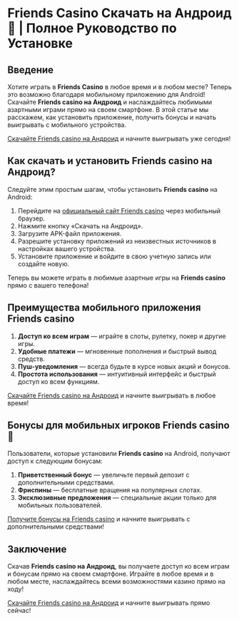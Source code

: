 # Friends Casino Скачать на Андроид 📲 | Полное Руководство по Установке

## Введение

Хотите играть в **Friends Casino** в любое время и в любом месте? Теперь это возможно благодаря мобильному приложению для Android! Скачайте **Friends casino на Андроид** и наслаждайтесь любимыми азартными играми прямо на своем смартфоне. В этой статье мы расскажем, как установить приложение, получить бонусы и начать выигрывать с мобильного устройства.

[Скачайте Friends casino на Андроид](https://gofriends.run/linkb2) и начните выигрывать уже сегодня!

## Как скачать и установить Friends casino на Андроид?

Следуйте этим простым шагам, чтобы установить **Friends casino** на Android:

1. Перейдите на [официальный сайт Friends casino](https://gofriends.run/linkb2) через мобильный браузер.
2. Нажмите кнопку «Скачать на Андроид».
3. Загрузите APK-файл приложения.
4. Разрешите установку приложений из неизвестных источников в настройках вашего устройства.
5. Установите приложение и войдите в свою учетную запись или создайте новую.

Теперь вы можете играть в любимые азартные игры на **Friends casino** прямо с вашего телефона!

## Преимущества мобильного приложения Friends casino

1. **Доступ ко всем играм** — играйте в слоты, рулетку, покер и другие игры.
2. **Удобные платежи** — мгновенные пополнения и быстрый вывод средств.
3. **Пуш-уведомления** — всегда будьте в курсе новых акций и бонусов.
4. **Простота использования** — интуитивный интерфейс и быстрый доступ ко всем функциям.

[Скачайте Friends casino на Андроид](https://gofriends.run/linkb2) и начните выигрывать в любое время!

## Бонусы для мобильных игроков Friends casino 🎁

Пользователи, которые установили **Friends casino** на Android, получают доступ к следующим бонусам:

1. **Приветственный бонус** — увеличьте первый депозит с дополнительными средствами.
2. **Фриспины** — бесплатные вращения на популярных слотах.
3. **Эксклюзивные предложения** — специальные акции только для мобильных пользователей.

[Получите бонусы на Friends casino](https://gofriends.run/linkb2) и начните выигрывать с дополнительными средствами!

## Заключение

Скачав **Friends casino на Андроид**, вы получаете доступ ко всем играм и бонусам прямо на своем смартфоне. Играйте в любое время и в любом месте, наслаждайтесь всеми возможностями казино прямо на ходу!

[Скачайте Friends casino на Андроид](https://gofriends.run/linkb2) и начните выигрывать прямо сейчас!

